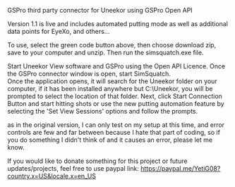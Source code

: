 GSPro third party connector for Uneekor using GSPro Open API

Version 1.1 is live and includes automated putting mode as well as additional data points for EyeXo, and others...

To use, select the green code button above, then choose download zip, save to your computer and unzip.  Then run the simsquatch.exe file.

Start Uneekor View software and GSPro using the Open API Licence.  Once the GSPro connector window is open, start SimSquatch.  
Once the application opens, it will search for the Uneekor folder on your computer, if it has been installed anywhere but C:\Uneekor, you will be prompted to select the location of that folder.
Next, click Start Connection Button and start hitting shots or use the new putting automation feature by selecting the 'Set View Sessions' options and follow the prompts.  

as in the original version, I can only test on my setup at this time, and error controls are few and far between because I hate that part of coding, so if you do something I didn't think of and it causes an error, please let me know.


If you would like to donate something for this project or future updates/projects, feel free to use paypal link:  https://paypal.me/YetiG08?country.x=US&locale.x=en_US
